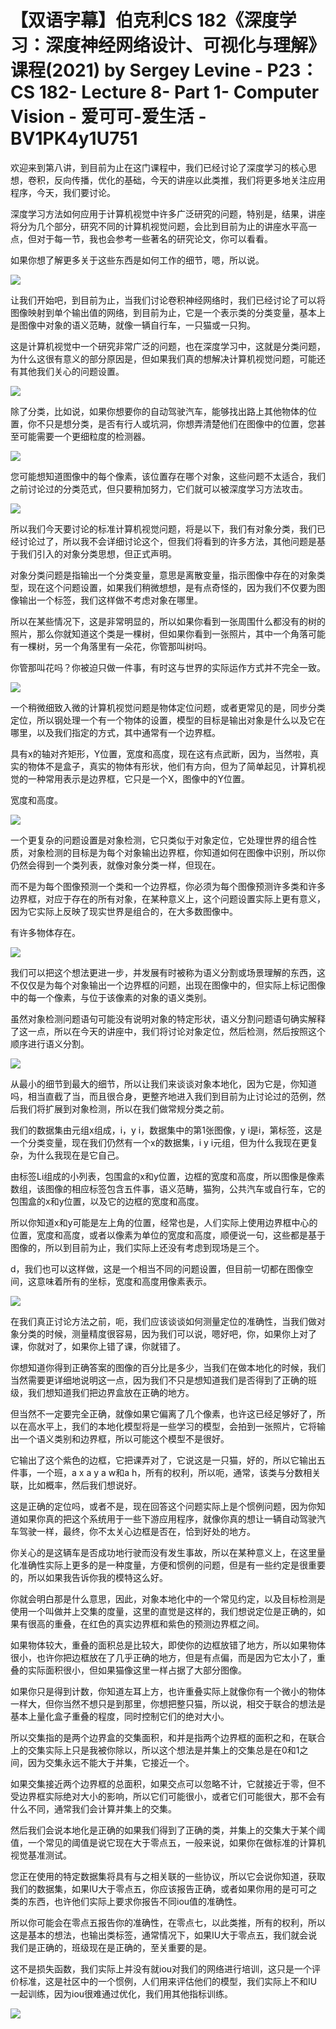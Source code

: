 # 【双语字幕】伯克利CS 182《深度学习：深度神经网络设计、可视化与理解》课程(2021) by Sergey Levine - P23：CS 182- Lecture 8- Part 1- Computer Vision - 爱可可-爱生活 - BV1PK4y1U751

欢迎来到第八讲，到目前为止在这门课程中，我们已经讨论了深度学习的核心思想，卷积，反向传播，优化的基础，今天的讲座以此类推，我们将更多地关注应用程序，今天，我们要讨论。

深度学习方法如何应用于计算机视觉中许多广泛研究的问题，特别是，结果，讲座将分为几个部分，研究不同的计算机视觉问题，会比到目前为止的讲座水平高一点，但对于每一节，我也会参考一些著名的研究论文，你可以看看。

如果你想了解更多关于这些东西是如何工作的细节，嗯，所以说。

![](img/fa994a30781c125fc255d9d52b2bf177_1.png)

让我们开始吧，到目前为止，当我们讨论卷积神经网络时，我们已经讨论了可以将图像映射到单个输出值的网络，到目前为止，它是一个表示类的分类变量，基本上是图像中对象的语义范畴，就像一辆自行车，一只猫或一只狗。

这是计算机视觉中一个研究非常广泛的问题，也在深度学习中，这就是分类问题，为什么这很有意义的部分原因是，但如果我们真的想解决计算机视觉问题，可能还有其他我们关心的问题设置。



![](img/fa994a30781c125fc255d9d52b2bf177_3.png)

除了分类，比如说，如果你想要你的自动驾驶汽车，能够找出路上其他物体的位置，你不只是想分类，是否有行人或坑洞，你想弄清楚他们在图像中的位置，您甚至可能需要一个更细粒度的检测器。



![](img/fa994a30781c125fc255d9d52b2bf177_5.png)

您可能想知道图像中的每个像素，该位置存在哪个对象，这些问题不太适合，我们之前讨论过的分类范式，但只要稍加努力，它们就可以被深度学习方法攻击。



![](img/fa994a30781c125fc255d9d52b2bf177_7.png)

所以我们今天要讨论的标准计算机视觉问题，将是以下，我们有对象分类，我们已经讨论过了，所以我不会详细讨论这个，但我们将看到的许多方法，其他问题是基于我们引入的对象分类思想，但正式声明。

对象分类问题是指输出一个分类变量，意思是离散变量，指示图像中存在的对象类型，现在这个问题设置，如果我们稍微想想，是有点奇怪的，因为我们不仅要为图像输出一个标签，我们这样做不考虑对象在哪里。

所以在某些情况下，这是非常明显的，所以如果你看到一张周围什么都没有的树的照片，那么你就知道这个类是一棵树，但如果你看到一张照片，其中一个角落可能有一棵树，另一个角落里有一朵花，你管那叫树吗。

你管那叫花吗？你被迫只做一件事，有时这与世界的实际运作方式并不完全一致。

![](img/fa994a30781c125fc255d9d52b2bf177_9.png)

一个稍微细致入微的计算机视觉问题是物体定位问题，或者更常见的是，同步分类定位，所以钢处理一个有一个物体的设置，模型的目标是输出对象是什么以及它在哪里，以及我们指定的方式，其中通常有一个边界框。

具有x的轴对齐矩形，Y位置，宽度和高度，现在这有点武断，因为，当然啦，真实的物体不是盒子，真实的物体有形状，他们有方向，但为了简单起见，计算机视觉的一种常用表示是边界框，它只是一个X，图像中的Y位置。

宽度和高度。

![](img/fa994a30781c125fc255d9d52b2bf177_11.png)

一个更复杂的问题设置是对象检测，它只类似于对象定位，它处理世界的组合性质，对象检测的目标是为每个对象输出边界框，你知道如何在图像中识别，所以你仍然会得到一个类列表，就像对象分类一样，但现在。

而不是为每个图像预测一个类和一个边界框，你必须为每个图像预测许多类和许多边界框，对应于存在的所有对象，在某种意义上，这个问题设置实际上更有意义，因为它实际上反映了现实世界是组合的，在大多数图像中。

有许多物体存在。

![](img/fa994a30781c125fc255d9d52b2bf177_13.png)

我们可以把这个想法更进一步，并发展有时被称为语义分割或场景理解的东西，这不仅仅是为每个对象输出一个边界框的问题，出现在图像中的，但实际上标记图像中的每一个像素，与位于该像素的对象的语义类别。

虽然对象检测问题语句可能没有说明对象的特定形状，语义分割问题语句确实解释了这一点，所以在今天的讲座中，我们将讨论对象定位，然后检测，然后按照这个顺序进行语义分割。



![](img/fa994a30781c125fc255d9d52b2bf177_15.png)

从最小的细节到最大的细节，所以让我们来谈谈对象本地化，因为它是，你知道吗，相当直截了当，而且很合身，更整齐地进入我们到目前为止讨论过的范例，然后我们将扩展到对象检测，所以在我们做常规分类之前。

我们的数据集由元组x组成，i，y i，数据集中的第1张图像，y i是i，第标签，这是一个分类变量，现在我们仍然有一个x的数据集，i y i元组，但为什么我现在更复杂，为什么我现在是它自己。

由标签Li组成的小列表，包围盒的x和y位置，边框的宽度和高度，所以图像是像素数组，该图像的相应标签包含五件事，语义范畴，猫狗，公共汽车或自行车，它的包围盒的x和y位置，以及它的边框的宽度和高度。

所以你知道x和y可能是左上角的位置，经常也是，人们实际上使用边界框中心的位置，宽度和高度，或者以像素为单位的宽度和高度，顺便说一句，这些都是基于图像的，所以到目前为止，我们实际上还没有考虑到现场是三个。

d，我们也可以这样做，这是一个相当不同的问题设置，但目前一切都在图像空间，这意味着所有的坐标，宽度和高度用像素表示。



![](img/fa994a30781c125fc255d9d52b2bf177_17.png)

在我们真正讨论方法之前，呃，我们应该谈谈如何测量定位的准确性，当我们做对象分类的时候，测量精度很容易，因为我们可以说，嗯好吧，你，如果你上对了课，你就对了，如果你上错了课，你就错了。

你想知道你得到正确答案的图像的百分比是多少，当我们在做本地化的时候，我们当然需要更详细地说明这一点，因为我们不只是想知道我们是否得到了正确的班级，我们想知道我们把边界盒放在正确的地方。

但当然不一定要完全正确，就像如果它偏离了几个像素，也许这已经足够好了，所以在高水平上，我们的本地化模型将是一些学习的模型，会拍到一张照片，它将输出一个语义类别和边界框，所以可能这个模型不是很好。

它输出了这个紫色的边框，它把课弄对了，它说这是一只猫，好的，所以它输出五件事，一个班，a x a y a w和a h，所有的权利，所以呃，通常，该类与分数相关联，比如概率，然后我们想说好。

这是正确的定位吗，或者不是，现在回答这个问题实际上是个惯例问题，因为你知道如果你真的把这个系统用于一些下游应用程序，就像你真的想让一辆自动驾驶汽车驾驶一样，最终，你不太关心边框是否在，恰到好处的地方。

你关心的是这辆车是否成功地行驶而没有发生事故，所以在某种意义上，在这里量化准确性实际上更多的是一种度量，方便和惯例的问题，但是有一些约定是很重要的，所以如果我告诉你我的模特这么好。

你就会明白那是什么意思，因此，对象本地化中的一个常见约定，以及目标检测是使用一个叫做并上交集的度量，这里的直觉是这样的，我们想说定位是正确的，如果有很高的重叠，在红色的真实边界框和紫色的预测边界框之间。

如果物体较大，重叠的面积总是比较大，即使你的边框放错了地方，所以如果物体很小，也许你把边框放在了几乎正确的地方，但是有点偏，而是因为它太小了，重叠的实际面积很小，但如果猫像这里一样占据了大部分图像。

如果你只是得到计数，你知道左耳上方，也许重叠实际上就像你有一个微小的物体一样大，但你当然不想只是到那里，你想把整只猫，所以说，相交于联合的想法是基本上量化盒子重叠的程度，同时控制它们的绝对大小。

所以交集指的是两个边界盒的交集面积，和并是指两个边界框的面积之和，在联合上的交集实际上只是我被你除以，所以这个想法是并集上的交集总是在0和1之间，因为交集永远不能大于并集，它接近一个。

如果交集接近两个边界框的总面积，如果交点可以忽略不计，它就接近于零，但不受边界框实际绝对大小的影响，所以它们可能很小，或者它们可能很大，那不会有什么不同，通常我们会计算并集上的交集。

然后我们会说本地化是正确的如果我们得到了正确的类，并集上的交集大于某个阈值，一个常见的阈值是说它现在大于零点五，一般来说，如果你在做标准的计算机视觉基准测试。

您正在使用的特定数据集将具有与之相关联的一些协议，所以它会说你知道，获取我们的数据集，如果IU大于零点五，你应该报告正确，或者如果你用的是可可之类的东西，也许他们实际上要求你报告不同iou值的准确性。

所以你可能会在零点五报告你的准确性，在零点七，以此类推，所有的权利，所以这是基本的想法，也输出类标签，通常情况下，如果IU大于零点五，我们就会说我们是正确的，班级现在是正确的，至关重要的是。

这不是损失函数，我们实际上并没有就iou对我们的网络进行培训，这只是一个评价标准，这是社区中的一个惯例，人们用来评估他们的模型，我们实际上不和IU一起训练，因为iou很难通过优化，我们用其他指标训练。



![](img/fa994a30781c125fc255d9d52b2bf177_19.png)